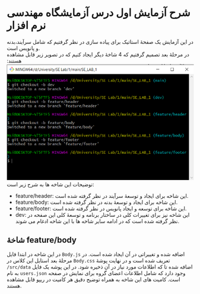 # شرح آزمایش اول درس آزمایشگاه مهندسی نرم افزار

در این آزمایش یک صفحۀ استاتیک برای پیاده سازی در نظر گرفتیم که شامل
سرآیند،بدنه و پانویس است.  
در مرحلۀ بعد تصمیم گرفتیم که 4 شاخۀ دیگر ایجاد کنیم که در تصویر زیر قابل مشاهده هستند:
![شاخه های ریپازیتوری](./images/1.png)
توضیحات این شاخه ها به شرح زیر است:

- feature/header: این شاخه برای ایجاد و توسعۀ سرآیند در نظر گرفته شده است.
- feature/body: این شاخه برای ایجاد و توسعۀ بدنه در نظر گرفته شده است.
- feature/footer: این شاخه برای توسعه و ایجاد پانویس در نظر گرفته شده است.
- dev: این شاخه نیز برای تغییرات کلی در ساختار برنامه و توسعۀ کلی این صفحه در نظر گرفته شده است که در ادامه سایر شاخه ها با این شاخه ادغام می شوند.

## شاخۀ feature/body

در این شاخه در ابتدا فایل `Body.js` اضافه شده و تغییراتی در آن ایجاد شده است. در مرحلۀ بعد استایل این کلاس در `Body.css` تعریف شده است و در نهایت پوشۀ `/src/data` اضافه شده تا که اطلاعات مورد نیاز در آن ذخیره شود. در این پوشه یک فایل به نام `users.json` وجود دارد که شامل اطلاعات اعضای گروه برای نمایش در صفحه است. کامیت های این شاخه به همراه توضیح دقیق هر کامیت در ریپو قابل مشاهده هستند.
